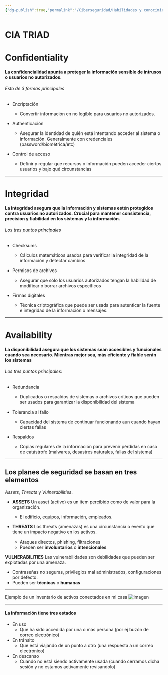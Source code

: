 ```yaml
---
{"dg-publish":true,"permalink":"/Ciberseguridad/Habilidades y conocimientos básicos/CIA triad/"}
---
```


# CIA TRIAD

# Confidentiality
#### La confidencialidad apunta a proteger la información sensible de intrusos o usuarios no autorizados.

###### Esto de 3 formas principales
- Encriptación
  - Convertir información en no legible para usuarios no autorizados.

- Authenticación
  - Asegurar la identidad de quién está intentando acceder al sistema o información. Generalmente con credenciales (password/biométrica/etc)

- Control de acceso
  - Definir y regular que recursos o información pueden acceder ciertos usuarios y bajo qué circunstancias

---
# Integridad
#### La integridad asegura que la información y sistemas estén protegidos contra usuarios no autorizados. Crucial para mantener consistencia, precision y fiabilidad en los sistemas y la información.

###### Los tres puntos principales
- Checksums
  - Cálculos matemáticos usados para verificar la integridad de la información y detectar cambios

- Permisos de archivos
  - Asegurar que sólo los usuarios autorizados tengan la habilidad de modificar o borrar archivos específicos

- Firmas digitales
  - Técnica criptográfica que puede ser usada para autenticar la fuente e integridad de la información o mensajes.

---

# Availability
#### La disponibilidad asegura que los sistemas sean accesibles y funcionales cuando sea necesario. Mientras mejor sea, más eficiente y fiable serán los sistemas

###### Los tres puntos principales:
- Redundancia
  - Duplicados o respaldos de sistemas o archivos críticos que pueden ser usados para garantizar la disponibilidad del sistema

- Tolerancia al fallo
  - Capacidad del sistema de continuar funcionando aun cuando hayan ciertas fallas

- Respaldos
  - Copias regulares de la información para prevenir pérdidas en caso de catástrofe (malwares, desastres naturales, fallas del sistema)


---

## Los planes de seguridad se basan en tres elementos
_Assets_, _Threats_ y _Vulnerabilities_.

- __ASSETS__
Un asset (activo) es un item percibido como de valor para la organización.
  - El edificio, equipos, información, empleados.

- __THREATS__
Los threats (amenazas) es una circunstancia o evento que tiene un impacto negativo en los activos.
  - Ataques directos, phishing, filtraciones
  - Pueden ser __involuntarios__ o __intencionales__

__VULNERABILITIES__
Las vulnerabilidades son debilidades que pueden ser explotadas por una amenaza.
  - Contraseñas no seguras, privilegios mal administrados, configuraciones por defecto.
  - Pueden ser __técnicas__ o __humanas__
 
--- 

Ejemplo de un inventario de activos conectados en mi casa
![imagen](https://github.com/SebMunz/Cybersec/assets/104586558/a8003fe9-c477-48de-9b3e-11411c51669b)

---

#### La información tiene tres estados
- En uso
  - Que ha sido accedida por una o más persona (por ej buzón de correo electrónico)
- En tránsito
  - Que está viajando de un punto a otro (una respuesta a un correo electrónico)
- En descanso
  - Cuando no está siendo activamente usada (cuando cerramos dicha sesión y no estamos activamente revisandolo)
